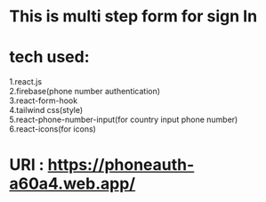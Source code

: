 # This is multi step form for sign In
# tech used:
1.react.js <br />
2.firebase(phone number authentication) <br />
3.react-form-hook <br />
4.tailwind css(style) <br />
5.react-phone-number-input(for country input phone number) <br />
6.react-icons(for icons) <br />

# URl : https://phoneauth-a60a4.web.app/

